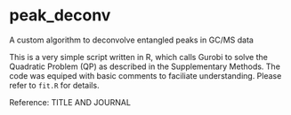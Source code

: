 # peak_deconv
A custom algorithm to deconvolve entangled peaks in GC/MS data

This is a very simple script written in R, which calls Gurobi to solve the Quadratic Problem (QP) as described in the Supplementary Methods. The code was equiped with basic comments to faciliate understanding. Please refer to `fit.R` for details. 

Reference: TITLE AND JOURNAL
